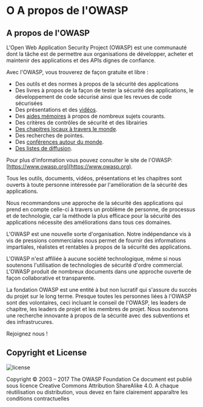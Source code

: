 # O A propos de l'OWASP

## A propos de l'OWASP

L'Open Web Application Security Project (OWASP) est une communauté dont la tâche est de permettre aux organisations de développer, acheter et maintenir des applications et des APIs dignes de confiance. 

Avec l'OWASP, vous trouverez de façon gratuite et libre :

* Des outils et des normes à propos de la sécurité des applications
* Des livres à propos de la façon de tester la sécurité des applications, le développement de code sécurisé ainsi que les revues de code sécurisées
* Des présentations et des [vidéos](https://www.youtube.com/user/OWASPGLOBAL).
* Des [aides mémoires](https://wiki.owasp.org/index.php/OWASP_Cheat_Sheet_Series) à propos de nombreux sujets courants.
* Des critères de contrôles de sécurité et des librairies
* [Des chapitres locaux à travers le monde](https://wiki.owasp.org/index.php/OWASP_Chapter).
* Des recherches de pointes.
* Des [conférences autour du monde](https://wiki.owasp.org/index.php/Category:OWASP_AppSec_Conference).
* [Des listes de diffusion](https://lists.owasp.org/mailman/listinfo).

Pour plus d'information vous pouvez consulter le site de l'OWASP: [https://www.owasp.org](https://www.owasp.org).

Tous les outils, documents, vidéos, présentations et les chapitres sont ouverts à toute personne intéressée par l'amélioration de la sécurité des applications.

Nous recommandons une approche de la sécurité des applications qui prend en compte celle-ci à travers un problème de personne, de processus et de technologie, car la méthode la plus efficace pour la sécurité des applications nécessite des améliorations dans tous ces domaines.

L'OWASP est une nouvelle sorte d'organisation. Notre indépendance vis à vis de pressions commerciales nous permet de fournir des informations impartiales, réalistes et rentables à propos de la sécurité des applications.

L'OWASP n'est affiliée à aucune société technologique, même si nous soutenons l'utilisation de technologies de sécurité d'ordre commercial. L'OWASP produit de nombreux documents dans une approche ouverte de façon collaborative et transparente.

La fondation OWASP est une entité à but non lucratif qui s'assure du succès du projet sur le long terme. Presque toutes les personnes liées à l'OWASP sont des volontaires, ceci incluant le conseil de l'OWASP, les leaders de chapitre, les leaders de projet et les membres de projet. Nous soutenons une recherche innovante à propos de la sécurité avec des subventions et des infrastrucures.

Rejoignez nous !

## Copyright et License

![license](images/license.png)

Copyright © 2003 – 2017 The OWASP Foundation
Ce document est publié sous licence Creative Commons Attribution ShareAlike 4.0. A chaque réutilisation ou distribution, vous devez en faire clairement apparaître les conditions contractuelles
